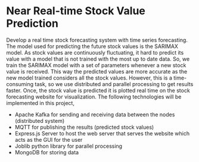 # Near Real-time Stock Value Prediction
Develop a real time stock forecasting system with time series forecasting. The model used for predicting the future stock values is the SARIMAX model. As stock values are continuously fluctuating, it hard to predict its value with a model that is not trained with the most up to date data. 
So, we train the SARIMAX model with a set of parameters whenever a new stock value is received. This way the predicted values are more accurate as the new model trained considers all the stock values. However, this is a time-consuming task, so we use distributed and parallel processing to get results faster. Once, the stock value is predicted it is plotted real time on the stock forecasting website for visualization. The following technologies will be implemented in this project,
-	Apache Kafka for sending and receiving data between the nodes (distributed system)
-	MQTT for publishing the results (predicted stock values)
-	Express.js Server to host the web server that serves the website which acts as the GUI for the user
-	Joblib python library for parallel processing
-	MongoDB for storing data
